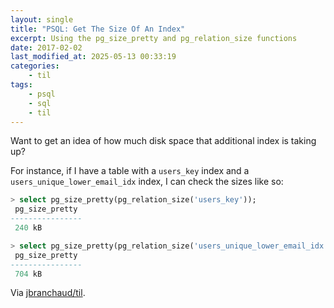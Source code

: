 ```yaml
---
layout: single
title: "PSQL: Get The Size Of An Index"
excerpt: Using the pg_size_pretty and pg_relation_size functions
date: 2017-02-02
last_modified_at: 2025-05-13 00:33:19
categories:
    - til
tags:
    - psql
    - sql
    - til
---
```


Want to get an idea of how much disk space that additional index is taking
up?

For instance, if I have a table with a `users_key` index and a
`users_unique_lower_email_idx` index, I can check the sizes like so:

```sql
> select pg_size_pretty(pg_relation_size('users_key'));
 pg_size_pretty
----------------
 240 kB

> select pg_size_pretty(pg_relation_size('users_unique_lower_email_idx'));
 pg_size_pretty
----------------
 704 kB
```

Via [jbranchaud/til](https://github.com/jbranchaud/til).
